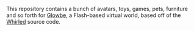 This repository contains a bunch of avatars, toys, games, pets, furniture and so forth for [Glowbe](http://www.glowbe.online/), a Flash-based virtual world, based off of the [Whirled](https://github.com/greyhavens/msoy) source code.

